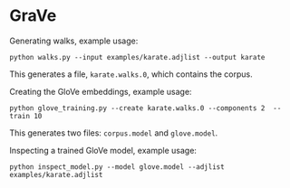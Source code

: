 # GraVe

Generating walks, example usage:
```
python walks.py --input examples/karate.adjlist --output karate
```
This generates a file, `karate.walks.0`, which contains the corpus.

Creating the GloVe embeddings, example usage:
```
python glove_training.py --create karate.walks.0 --components 2  --train 10
```
This generates two files: `corpus.model` and `glove.model`.

Inspecting a trained GloVe model, example usage:
```
python inspect_model.py --model glove.model --adjlist examples/karate.adjlist
```